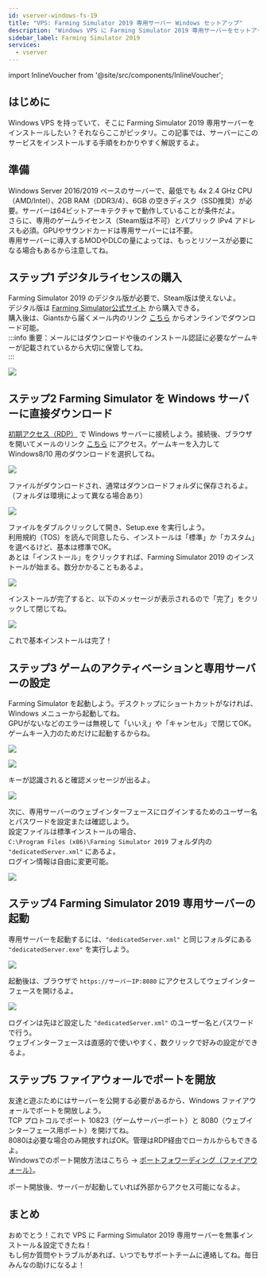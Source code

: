 ```yaml
---
id: vserver-windows-fs-19
title: "VPS: Farming Simulator 2019 専用サーバー Windows セットアップ"
description: "Windows VPS に Farming Simulator 2019 専用サーバーをセットアップして快適なマルチプレイ環境を作る方法 → 今すぐチェック"
sidebar_label: Farming Simulator 2019
services:
  - vserver
---
```


import InlineVoucher from '@site/src/components/InlineVoucher';

## はじめに

Windows VPS を持っていて、そこに Farming Simulator 2019 専用サーバーをインストールしたい？それならここがピッタリ。この記事では、サーバーにこのサービスをインストールする手順をわかりやすく解説するよ。
<InlineVoucher />

## 準備

Windows Server 2016/2019 ベースのサーバーで、最低でも 4x 2.4 GHz CPU（AMD/Intel）、2GB RAM（DDR3/4）、6GB の空きディスク（SSD推奨）が必要。サーバーは64ビットアーキテクチャで動作していることが条件だよ。  
さらに、専用のゲームライセンス（Steam版は不可）とパブリック IPv4 アドレスも必須。GPUやサウンドカードは専用サーバーには不要。  
専用サーバーに導入するMODやDLCの量によっては、もっとリソースが必要になる場合もあるから注意してね。

## ステップ1 デジタルライセンスの購入

Farming Simulator 2019 のデジタル版が必要で、Steam版は使えないよ。  
デジタル版は [Farming Simulator公式サイト](https://www.farming-simulator.com/buy-now.php?lang=de&country=de&platform=pcdigital) から購入できる。  
購入後は、Giantsから届くメール内のリンク [こちら](https://eshop.giants-software.com/downloads.php) からオンラインでダウンロード可能。  
:::info
重要：メールにはダウンロードや後のインストール認証に必要なゲームキーが記載されているから大切に保管してね。  
:::

![](https://screensaver01.zap-hosting.com/index.php/s/bR9YqJ5xXFwaWky/preview)

## ステップ2 Farming Simulator を Windows サーバーに直接ダウンロード

[初期アクセス（RDP）](vserver-windows-userdp.md) で Windows サーバーに接続しよう。接続後、ブラウザを開いてメールのリンク [こちら](https://eshop.giants-software.com/downloads.php) にアクセス。ゲームキーを入力して Windows8/10 用のダウンロードを選択してね。

![](https://screensaver01.zap-hosting.com/index.php/s/YaSo85pefHf5r5n/preview)

ファイルがダウンロードされ、通常はダウンロードフォルダに保存されるよ。（フォルダは環境によって異なる場合あり）

![](https://screensaver01.zap-hosting.com/index.php/s/2nPDeWB97FXoFer/preview)

ファイルをダブルクリックして開き、Setup.exe を実行しよう。  
利用規約（TOS）を読んで同意したら、インストールは「標準」か「カスタム」を選べるけど、基本は標準でOK。  
あとは「インストール」をクリックすれば、Farming Simulator 2019 のインストールが始まる。数分かかることもあるよ。

![](https://screensaver01.zap-hosting.com/index.php/s/agaffABodEkxrse/preview)

インストールが完了すると、以下のメッセージが表示されるので「完了」をクリックして閉じてね。

![](https://screensaver01.zap-hosting.com/index.php/s/48n27oNSxe2srRN/preview)

これで基本インストールは完了！

## ステップ3 ゲームのアクティベーションと専用サーバーの設定

Farming Simulator を起動しよう。デスクトップにショートカットがなければ、Windows メニューから起動してね。  
GPUがないなどのエラーは無視して「いいえ」や「キャンセル」で閉じてOK。ゲームキー入力のためだけに起動するからね。

![](https://screensaver01.zap-hosting.com/index.php/s/CK6izaPpk7JLi67/preview)

![](https://screensaver01.zap-hosting.com/index.php/s/9Jc4oE3t43em4nf/preview)

キーが認識されると確認メッセージが出るよ。

![](https://screensaver01.zap-hosting.com/index.php/s/jPqAggmfjQjxgei/preview)

次に、専用サーバーのウェブインターフェースにログインするためのユーザー名とパスワードを設定または確認しよう。  
設定ファイルは標準インストールの場合、  
`C:\Program Files (x86)\Farming Simulator 2019` フォルダ内の `"dedicatedServer.xml"` にあるよ。  
ログイン情報は自由に変更可能。

![](https://screensaver01.zap-hosting.com/index.php/s/wDcfAgymENcJ3Aa/preview)

## ステップ4 Farming Simulator 2019 専用サーバーの起動

専用サーバーを起動するには、`"dedicatedServer.xml"` と同じフォルダにある `"dedicatedServer.exe"` を実行しよう。

![](https://screensaver01.zap-hosting.com/index.php/s/5YGepFzoR9bHAcF/preview)

起動後は、ブラウザで `https://サーバーIP:8080` にアクセスしてウェブインターフェースを開けるよ。

![](https://screensaver01.zap-hosting.com/index.php/s/Dfz7c35dpzPS9NK/preview)

ログインは先ほど設定した `"dedicatedServer.xml"` のユーザー名とパスワードで行う。  
ウェブインターフェースは直感的で使いやすく、数クリックで好みの設定ができるよ。

## ステップ5 ファイアウォールでポートを開放

友達と遊ぶためにはサーバーを公開する必要があるから、Windows ファイアウォールでポートを開放しよう。  
TCP プロトコルでポート 10823（ゲームサーバーポート）と 8080（ウェブインターフェース用ポート）を開けてね。  
8080は必要な場合のみ開放すればOK。管理はRDP経由でローカルからもできるよ。  
Windowsでのポート開放方法はこちら → [ポートフォワーディング（ファイアウォール）](vserver-windows-port.md)。

ポート開放後、サーバーが起動していれば外部からアクセス可能になるよ。

## まとめ

おめでとう！これで VPS に Farming Simulator 2019 専用サーバーを無事インストール＆設定できたね！  
もし何か質問やトラブルがあれば、いつでもサポートチームに連絡してね。毎日みんなの助けになるよ！

<InlineVoucher />
